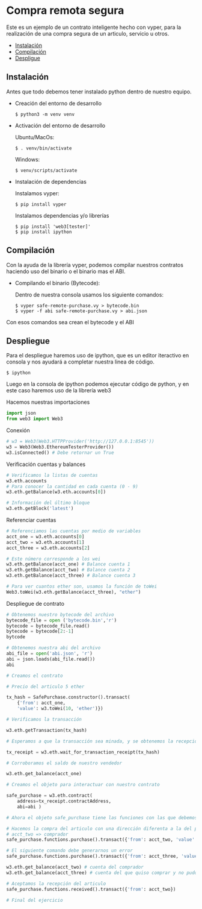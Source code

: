 # Compra remota segura
Este es un ejemplo de un contrato inteligente hecho con vyper, para la realización de una compra segura de un articulo, servicio u otros.

-   [Instalación](#installation)
-   [Compilación](#compilation)
-   [Despligue](#deploy)

## <span id="installation">Instalación</span> 
 
Antes que todo debemos tener instalado python dentro de nuestro equipo.

-   Creación del entorno de desarrollo

    ``` 
    $ python3 -m venv venv 
    ```

-   Activación del entorno de desarrollo

    Ubuntu/MacOs:

    ```
    $ . venv/bin/activate
    ```

    Windows:

    ```
    $ venv/scripts/activate
    ```

-   Instalación de dependencias

    Instalamos vyper:

    ```
    $ pip install vyper
    ```

    Instalamos dependencias y/o librerías

    ```
    $ pip install 'web3[tester]' 
    $ pip install ipython
    ```

## <span id="compilation">Compilación</span>

Con la ayuda de la librería vyper, podemos compilar nuestros contratos haciendo uso del binario o el binario mas el ABI.

-   Compilando el binario (Bytecode):
    
    Dentro de nuestra consola usamos los siguiente comandos:
    
    ```
    $ vyper safe-remote-purchase.vy > bytecode.bin
    $ vyper -f abi safe-remote-purchase.vy > abi.json
    ```
    
Con esos comandos sea crean el bytecode y el ABI


## <span id="deploy">Despliegue</span>

Para el despliegue haremos uso de ipython, que es un editor iteractivo en consola y nos ayudará a completar nuestra linea de código.

```
$ ipython
```

Luego en la consola de ipython podemos ejecutar código de python, y en este caso haremos uso de la librería web3

Hacemos nuestras importaciones

```py
import json
from web3 import Web3
```

Conexión

```py
# w3 = Web3(Web3.HTTPProvider('http://127.0.0.1:8545'))
w3 = Web3(Web3.EthereumTesterProvider())
w3.isConnected() # Debe retornar un True
```

Verificación cuentas y balances

```py
# Verificamos la listas de cuentas
w3.eth.accounts
# Para conocer la cantidad en cada cuenta (0 - 9)
w3.eth.getBalance(w3.eth.accounts[0])

# Información del último bloque
w3.eth.getBlock('latest')
```

Referenciar cuentas

```py
# Referenciamos las cuentas por medio de variables
acct_one = w3.eth.accounts[0]
acct_two = w3.eth.accounts[1]
acct_three = w3.eth.accounts[2]

# Este número corresponde a los wei
w3.eth.getBalance(acct_one) # Balance cuenta 1
w3.eth.getBalance(acct_two) # Balance cuenta 2
w3.eth.getBalance(acct_three) # Balance cuenta 3

# Para ver cuantos ether son, usamos la función de toWei
Web3.toWei(w3.eth.getBalance(acct_three), "ether")
```
Despliegue de contrato

```py
# Obtenemos nuestro bytecode del archivo
bytecode_file = open ('bytecode.bin','r')
bytecode = bytecode_file.read()
bytecode = bytecode[2:-1]
bytcode

# Obtenemos nuestra abi del archivo
abi_file = open('abi.json', 'r')
abi = json.loads(abi_file.read())
abi

# Creamos el contrato 

# Precio del articulo 5 ether

tx_hash = SafePurchase.constructor().transact(
    {'from': acct_one,
    'value': w3.toWei(10, 'ether')})

# Verificamos la transacción

w3.eth.getTransaction(tx_hash)

# Esperamos a que la transacción sea minada, y se obtenemos la recepción de la transacción

tx_receipt = w3.eth.wait_for_transaction_receipt(tx_hash)

# Corroboramos el saldo de nuestro vendedor

w3.eth.get_balance(acct_one)

# Creamos el objeto para interactuar con nuestro contrato

safe_purchase = w3.eth.contract(
    address=tx_receipt.contractAddress,
    abi=abi )

# Ahora el objeto safe_purchase tiene las funciones con las que debemos interactuar

# Hacemos la compra del articulo con una dirección diferenta a la del propietario
# acct_two => comprador
safe_purchase.functions.purchase().transact({'from': acct_two, 'value': w3.toWei(10, 'ether')})

# El siguiente comando debe generarnos un error
safe_purchase.functions.purchase().transact({'from': acct_three, 'value': w3.toWei(10, 'ether')})

w3.eth.get_balance(acct_two) # cuenta del comprador
w3.eth.get_balance(acct_three) # cuenta del que quiso comprar y no pudo

# Aceptamos la recepción del articulo
safe_purchase.functions.received().transact({'from': acct_two})

# Final del ejercicio
```
